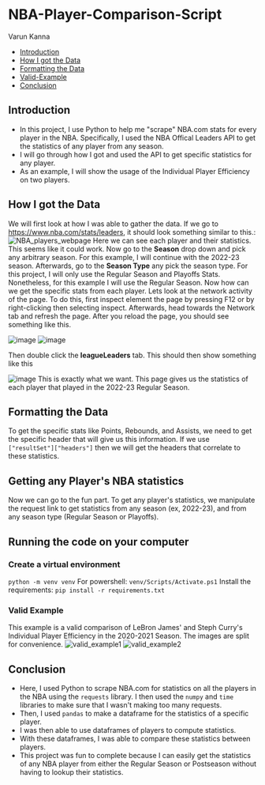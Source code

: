 # NBA-Player-Comparison-Script

Varun Kanna

* [Introduction](#Introduction)
* [How I got the Data](#how-i-got-the-data)
* [Formatting the Data](#Formatting-the-data)
* [Valid-Example](#Valid-Example)
* [Conclusion](#Conclusion)

## Introduction
* In this project, I use Python to help me "scrape" NBA.com stats for every player in the NBA. Specifically, I used the NBA Offical Leaders API to get the statistics of any player from any season. 
* I will go through how I got and used the API to get specific statistics for any player.
* As an example, I will show the usage of the Individual Player Efficiency on two players.

## How I got the Data
We will first look at how I was able to gather the data. If we go to https://www.nba.com/stats/leaders, it should look something similar to this.:
![NBA_players_webpage](https://user-images.githubusercontent.com/73306137/236642078-4f6a69d9-be15-4305-870d-9e1a7c87e3e0.png)
Here we can see each player and their statistics. This seems like it could work. Now go to the **Season** drop down and pick any arbitrary season. For this example, I will continue with the 2022-23 season. Afterwards, go to the **Season Type** any pick the season type. For this project, I will only use the Regular Season and Playoffs Stats. Nonetheless, for this example I will use the Regular Season. Now how can we get the specific stats from each player. Lets look at the network activity of the page. To do this, first inspect element the page by pressing F12 or by right-clicking then selecting inspect. Afterwards, head towards the Network tab and refresh the page. After you reload the page, you should see something like this. 

![image](https://user-images.githubusercontent.com/73306137/236642398-4a6c31d4-a5f2-4c2e-885e-c226d1adc764.png)
![image](https://user-images.githubusercontent.com/73306137/236642462-a8714894-caa0-447d-882a-c14511db8b8e.png)

Then double click the **leagueLeaders** tab. This should then show something like this

![image](https://user-images.githubusercontent.com/73306137/236642473-c5549df8-1769-459d-a195-95b9ba784698.png)
This is exactly what we want. This page gives us the statistics of each player that played in the 2022-23 Regular Season. 

## Formatting the Data
To get the specific stats like Points, Rebounds, and Assists, we need to get the specific header that will give us this information. If we use `["resultSet"]["headers"]` then we will get the headers that correlate to these statistics.

## Getting any Player's NBA statistics
Now we can go to the fun part. To get any player's statistics, we manipulate the request link to get statistics from any season (ex, 2022-23), and from any season type (Regular Season or Playoffs).
## Running the code on your computer

### Create a virtual environment
`python -m venv venv`
For powershell:
`venv/Scripts/Activate.ps1`
Install the requirements:
`pip install -r requirements.txt`

### Valid Example
This example is a valid comparison of LeBron James' and Steph Curry's Individual Player Efficiency in the 2020-2021 Season. The images are split for convenience.
![valid_example1](https://github.com/varun-kanna/NBA-Player-Comparison-Script/assets/73306137/28bb9c97-d794-4954-a9bb-1e9f2b98f5f2)
![valid_example2](https://github.com/varun-kanna/NBA-Player-Comparison-Script/assets/73306137/18f876c6-ca7a-4b41-9d09-fc8199326e6b)


## Conclusion
* Here, I used Python to scrape NBA.com for statistics on all the players in the NBA using the `requests` library. I then used the `numpy` and `time` libraries to make sure that I wasn't making too many requests. 
* Then, I used `pandas` to make a dataframe for the statistics of a specific player.
* I was then able to use dataframes of players to compute statistics.
* With these dataframes, I was able to compare these statistics between players.
* This project was fun to complete because I can easily get the statistics of any NBA player from either the Regular Season or Postseason without having to lookup their statistics.

